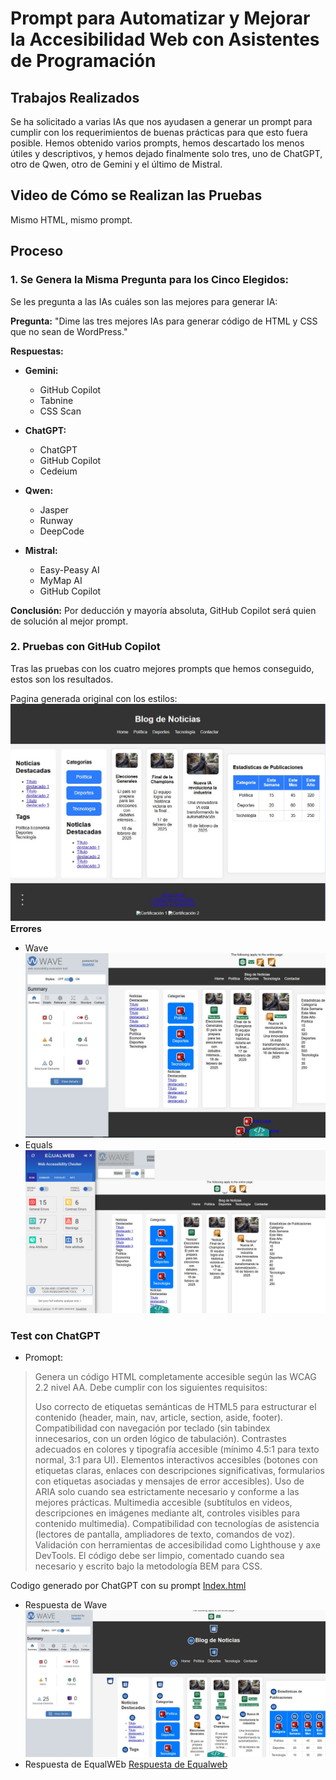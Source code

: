 # Prompt para Automatizar y Mejorar la Accesibilidad Web con Asistentes de Programación

## Trabajos Realizados

Se ha solicitado a varias IAs que nos ayudasen a generar un prompt para cumplir con los requerimientos de buenas prácticas para que esto fuera posible. Hemos obtenido varios prompts, hemos descartado los menos útiles y descriptivos, y hemos dejado finalmente solo tres, uno de ChatGPT, otro de Qwen, otro de Gemini y el último de Mistral.

## Video de Cómo se Realizan las Pruebas

Mismo HTML, mismo prompt.

## Proceso

### 1. Se Genera la Misma Pregunta para los Cinco Elegidos:

Se les pregunta a las IAs cuáles son las mejores para generar IA:

**Pregunta:** 
"Dime las tres mejores IAs para generar código de HTML y CSS que no sean de WordPress."

**Respuestas:**

- **Gemini:**
  - GitHub Copilot
  - Tabnine
  - CSS Scan

- **ChatGPT:**
  - ChatGPT
  - GitHub Copilot
  - Cedeium

- **Qwen:**
  - Jasper
  - Runway
  - DeepCode

- **Mistral:**
  - Easy-Peasy AI
  - MyMap AI
  - GitHub Copilot

**Conclusión:** 
Por deducción y mayoría absoluta, GitHub Copilot será quien de solución al mejor prompt.

### 2. Pruebas con GitHub Copilot

Tras las pruebas con los cuatro mejores prompts que hemos conseguido, estos son los resultados.

Pagina generada original con los estilos:
![Imagen foto original](/origen/webOrigenFront.jpg)
**Errores**
- Wave
![Errores de Wave](/origen/Errores%20en%20Wave%20sin%20samantica.jpg)
- Equals
![Errores de equals](/origen/errores%20sin%20semantica%20todo%20divs%20Equal.jpg)

### Test con ChatGPT 

- Promopt:
> Genera un código HTML completamente accesible según las WCAG 2.2 nivel AA. Debe cumplir con los siguientes requisitos:
> 
> Uso correcto de etiquetas semánticas de HTML5 para estructurar el contenido (header, main, nav, article, section, aside, footer).
> Compatibilidad con navegación por teclado (sin tabindex innecesarios, con un orden lógico de tabulación).
> Contrastes adecuados en colores y tipografía accesible (mínimo 4.5:1 para texto normal, 3:1 para UI).
> Elementos interactivos accesibles (botones con etiquetas claras, enlaces con descripciones significativas, formularios con etiquetas asociadas y mensajes de error accesibles).
> Uso de ARIA solo cuando sea estrictamente necesario y conforme a las mejores prácticas.
> Multimedia accesible (subtítulos en videos, descripciones en imágenes mediante alt, controles visibles para contenido multimedia).
> Compatibilidad con tecnologías de asistencia (lectores de pantalla, ampliadores de texto, comandos de voz).
> Validación con herramientas de accesibilidad como Lighthouse y axe DevTools.
> El código debe ser limpio, comentado cuando sea necesario y escrito bajo la metodología BEM para CSS.

Codigo generado por ChatGPT con su prompt
[Index.html](/chatgpt/solucionChatGPT.html)
- Respuesta de Wave
![Respuesta de Wave](/chatgpt/solucion%20chat%20gpt%20WAVE.jpg)
- Respuesta de EqualWEb
[Respuesta de Equalweb](/chatgpt/solucion%20chat%20gpt%20Equals.jpg)